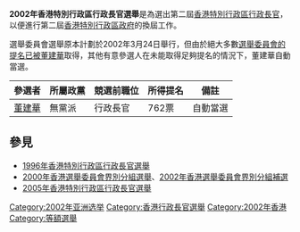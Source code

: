 **2002年香港特別行政區行政長官選舉**是為選出第二屆[香港特別行政區行政長官](../Page/香港特別行政區行政長官.md "wikilink")，以便進行第二屆[香港特別行政區政府](../Page/香港特別行政區政府.md "wikilink")的換屆工作。

選舉委員會選舉原本計劃於2002年3月24日舉行，但由於絕大多數[選舉委員會的提名已被](../Page/選舉委員會_\(香港\).md "wikilink")[董建華](../Page/董建華.md "wikilink")取得，其他有意參選人在未能取得足夠提名的情況下，董建華自動當選。

| 參選者                              | 所屬政黨 | 競選前職位 | 所得提名 | 備註   |
| -------------------------------- | ---- | ----- | ---- | ---- |
| [董建華](../Page/董建華.md "wikilink") | 無黨派  | 行政長官  | 762票 | 自動當選 |

## 參見

  - [1996年香港特別行政區行政長官選舉](../Page/1996年香港特別行政區行政長官選舉.md "wikilink")
  - [2000年香港選舉委員會界別分組選舉](../Page/2000年香港選舉委員會界別分組選舉.md "wikilink")、[2002年香港選舉委員會界別分組補選](../Page/2002年香港選舉委員會界別分組補選.md "wikilink")
  - [2005年香港特別行政區行政長官選舉](../Page/2005年香港特別行政區行政長官選舉.md "wikilink")

[Category:2002年亚洲选举](https://zh.wikipedia.org/wiki/Category:2002年亚洲选举 "wikilink") [Category:香港行政長官選舉](https://zh.wikipedia.org/wiki/Category:香港行政長官選舉 "wikilink") [Category:2002年香港](https://zh.wikipedia.org/wiki/Category:2002年香港 "wikilink") [Category:等額選舉](https://zh.wikipedia.org/wiki/Category:等額選舉 "wikilink")